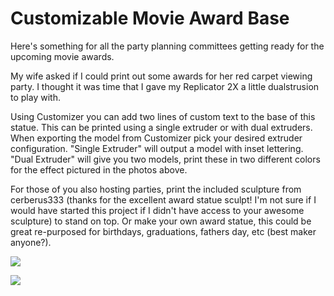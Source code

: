 Customizable Movie Award Base
=============================

Here's something for all the party planning committees getting ready for the upcoming movie awards.

My wife asked if I could print out some awards for her red carpet viewing party. I thought it was time that I gave my Replicator 2X a little dualstrusion to play with.

Using Customizer you can add two lines of custom text to the base of this statue. This can be printed using a single extruder or with dual extruders. When exporting the model from Customizer pick your desired extruder configuration. "Single Extruder" will output a model with inset lettering. "Dual Extruder" will give you two models, print these in two different colors for the effect pictured in the photos above.

For those of you also hosting parties, print the included sculpture from cerberus333 (thanks for the excellent award statue sculpt! I'm not sure if I would have started this project if I didn't have access to your awesome sculpture) to stand on top. Or make your own award statue, this could be great re-purposed for birthdays, graduations, fathers day, etc (best maker anyone?).

![](https://raw.github.com/thenewhobbyist/OpenSCAD/master/Customizable%20Movie%20Award%20Base/DSC_4835_copy4_display_large.jpg)

![](https://raw.github.com/thenewhobbyist/OpenSCAD/master/Customizable%20Movie%20Award%20Base/DSC_4831_copy_display_large.jpg)
